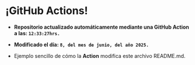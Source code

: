 # ¡GitHub Actions!
* **Repositorio actualizado automáticamente mediante una GitHub Action a las: `12:33:27hrs.`**
* **Modificado el día: `8, del mes de junio, del año 2025.`**

* Ejemplo sencillo de cómo la **Action** modifica este archivo README.md.
